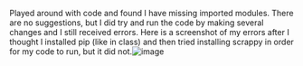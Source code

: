 Played around with code and found I have missing imported modules. There are no suggestions, but I did try and run the code by making several changes and I still received errors.
Here is a screenshot of my errors after I thought I installed pip (like in class) and then tried installing scrappy in order for my code to run, but it did not.![image](https://user-images.githubusercontent.com/89052586/140441226-41e4742e-3079-4bf9-bceb-6d43de5b6e34.png)
